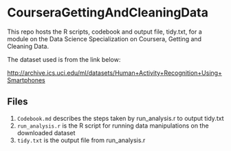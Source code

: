 # CourseraGettingAndCleaningData

This repo hosts the R scripts, codebook and output file, tidy.txt, for a module on the Data Science Specialization on Coursera, Getting and Cleaning Data.

The dataset used is from the link below:

http://archive.ics.uci.edu/ml/datasets/Human+Activity+Recognition+Using+Smartphones

## Files

1. `Codebook.md` describes the steps taken by run_analysis.r to output tidy.txt
2. `run_analysis.r` is the R script for running data manipulations on the downloaded dataset
3. `tidy.txt` is the output file from run_analysis.r
